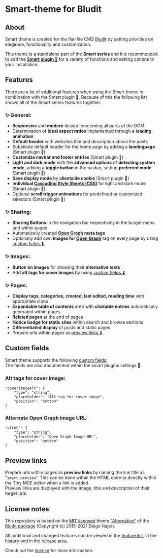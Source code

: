 # Smart-theme for Bludit

## About

Smart theme is created for the flat-file CMS [Bludit](https://www.bludit.com/) by setting priorities on elegance, functionality and customization.  

This theme is a standalone part of the **Smart series** and it is recommended to add the **[Smart plugin 🧩](https://github.com/TRMSC/bludit-smart-plugin)** for a variety of functions and setting options to your installation.

## Features

There are a lot of additional features when using the Smart theme in combination with the Smart plugin 🧩. Because of this the following list shows all of the Smart series features together.

### ✨ General:

- **Responsive** and **modern** design concerning all parts of the DOM
- Determination of **ideal aspect ratios** implemented through a **loading animation**
- **Default header** with websites title and description above the posts
- Substitute default header for the home page by adding a **landingpage** (Smart plugin 🧩)
- **Customize navbar and footer entries** (Smart plugin 🧩)
- **Light and dark mode** with the **advanced options** of **detecting system mode**, adding a **toggle button** in the navbar, setting **preferred mode** (Smart plugin 🧩)
- **Save display mode** by **clientside cookie** (Smart plugin 🧩)
- **Individual [Cascading Style Sheets (CSS)](https://developer.mozilla.org/en-US/docs/Web/CSS?retiredLocale=de)** for light and dark mode (Smart plugin 🧩)
- Optional **scroll trigger animations** for predefined or customized selectors (Smart plugin 🧩)

### ✨ Sharing:

- **Sharing Buttons** in the navigation bar respectively in the burger menu and within pages
- Automatically created **[Open Graph](https://ogp.me/) meta tags**
- Optionally add own **images for [Open Graph](https://ogp.me/)** tag on every page by using [custom fields ⬇](#custom-fields)

### ✨ Images:

- **Button on images** for showing their **alternative texts**
- Add **alt tags for cover images** by using [custom fields ⬇](#custom-fields)

### ✨ Pages:

- **Display tags, categories, created, last edited, reading time** with appropriate icons
- **Expandable table of contents** area with **clickable entries** automatically generated within pages
- **Related pages** at the end of pages
- **Notice badge for static sites** within search and browse sections
- **Differentiated display** of posts and static pages
- Prepare urls within pages as [preview links ⬇](#preview-links)

## Custom fields
Smart theme supports the following [custom fields](https://docs.bludit.com/en/content/custom-fields).  
The fields are also documented within the smart plugins settings 🧩.

### Alt tags for cover image:
```
"coverImageAlt": {
    "type": "string",
    "placeholder": "Alt tag for cover image",
    "position": "bottom"
}
```

### Alternate Open Graph image URL:
```
"altOG": {
    "type": "string",
    "placeholder": "Open Graph Image URL",
    "position": "bottom"
}
```

## Preview links

Prepare urls within pages as **preview links** by naming the link title as "`smart-preview`". This can be done within the HTML code or directly within the Tiny MCE editor when a link is added.  
Preview links are displayed with the image, title and description of their target urls.

## License notes

This repository is based on the [MIT licensed](https://github.com/bludit/bludit/blob/main/LICENSE) theme ["Alternative"](https://github.com/bludit/bludit/tree/main/bl-themes/alternative) of the [Bludit package](https://github.com/bludit/bludit) (Copyright (c) 2015-2021 Diego Najar).

All additional and changed features can be viewed in the [feature list](#Features), in the [history](https://github.com/TRMSC/bludit-smart-theme/commits/) and in the [release area](https://github.com/TRMSC/bludit-smart-theme/releases).

Check out the [license](/LICENSE) for more information.
